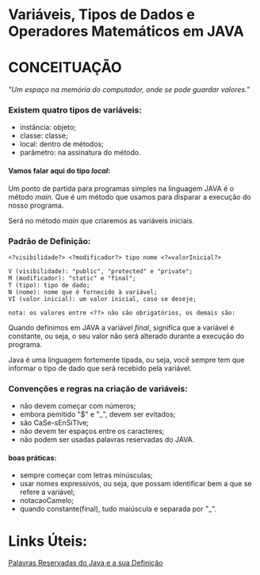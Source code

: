 # Variáveis, Tipos de Dados e Operadores Matemáticos em JAVA

# CONCEITUAÇÃO

*"Um espaço na memória do computador, onde se pode guardar valores."*

### Existem quatro tipos de variáveis:

- instância: objeto;
- classe: classe;
- local: dentro de métodos;
- parâmetro: na assinatura do método.

#### Vamos falar aqui do tipo *local*:

Um ponto de partida para programas simples na linguagem JAVA é o método *main*. Que é 
um método que usamos para disparar a execução do nosso programa.

Será no método *main* que criaremos as variáveis iniciais.

### Padrão de Definição:

    <?visibilidade?> <?modificador?> tipo nome <?=valorInicial?>

    V (visibilidade): "public", "protected" e "private";
    M (modificador): "static" e "final";
    T (tipo): tipo de dado;
    N (nome): nome que é fornecido à variável;
    VI (valor inicial): um valor inicial, caso se deseje;

    nota: os valores entre <??> não são obrigatórios, os demais são:

Quando definimos em JAVA a variável *final*, significa que a variável é constante, ou seja,
o seu valor não será alterado durante a execução do programa.

Java é uma linguagem fortemente tipada, ou seja, você sempre tem que informar o tipo de
dado que será recebido pela variável.

### Convenções e regras na criação de variáveis:

- não devem começar com números;
- embora pemitido "$" e "_", devem ser evitados;
- são CaSe-sEnSiTIve;
- não devem ter espaços entre os caracteres;
- não podem ser usadas palavras reservadas do JAVA.

#### boas práticas:

- sempre começar com letras minúsculas;
- usar nomes expressivos, ou seja, que possam identificar bem a que se refere a variável;
- notacaoCamelo;
- quando constante(final), tudo maiúscula e separada por "_".

# Links Úteis:

[Palavras Reservadas do Java e a sua Definição](https://www.codificante.com.br/voce-conhece-todas-as-palavras-reservadas-do-java)

